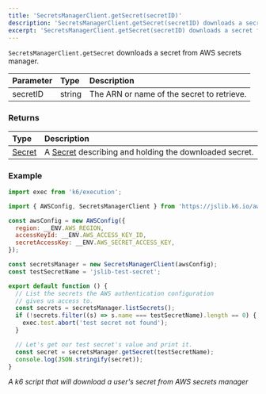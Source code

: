 ```yaml
---
title: 'SecretsManagerClient.getSecret(secretID)'
description: 'SecretsManagerClient.getSecret(secretID) downloads a secret from AWS secrets manager'
excerpt: 'SecretsManagerClient.getSecret(secretID) downloads a secret from AWS secrets manager'
---
```


`SecretsManagerClient.getSecret` downloads a secret from AWS secrets manager.

| Parameter  | Type   | Description                                  |
| :--------- | :----- | :------------------------------------------- |
| secretID   | string | The ARN or name of the secret to retrieve.   |

### Returns

| Type                                                            | Description                                                                                                      |
| :-------------------------------------------------------------- | :--------------------------------------------------------------------------------------------------------------- |
| [Secret](/javascript-api/jslib/aws/secretsmanagerclient/secret) | A [Secret](/javascript-api/jslib/aws/secretsmanagerclient/secret) describing and holding the downloaded secret. |

### Example

<CodeGroup labels={[]}>

```javascript
import exec from 'k6/execution';

import { AWSConfig, SecretsManagerClient } from 'https://jslib.k6.io/aws/0.7.0/secrets-manager.js';

const awsConfig = new AWSConfig({
  region: __ENV.AWS_REGION,
  accessKeyId: __ENV.AWS_ACCESS_KEY_ID,
  secretAccessKey: __ENV.AWS_SECRET_ACCESS_KEY,
});

const secretsManager = new SecretsManagerClient(awsConfig);
const testSecretName = 'jslib-test-secret';

export default function () {
  // List the secrets the AWS authentication configuration
  // gives us access to.
  const secrets = secretsManager.listSecrets();
  if (!secrets.filter((s) => s.name === testSecretName).length == 0) {
    exec.test.abort('test secret not found');
  }

  // Let's get our test secret's value and print it.
  const secret = secretsManager.getSecret(testSecretName);
  console.log(JSON.stringify(secret));
}
```

_A k6 script that will download a user's secret from AWS secrets manager_

</CodeGroup>

